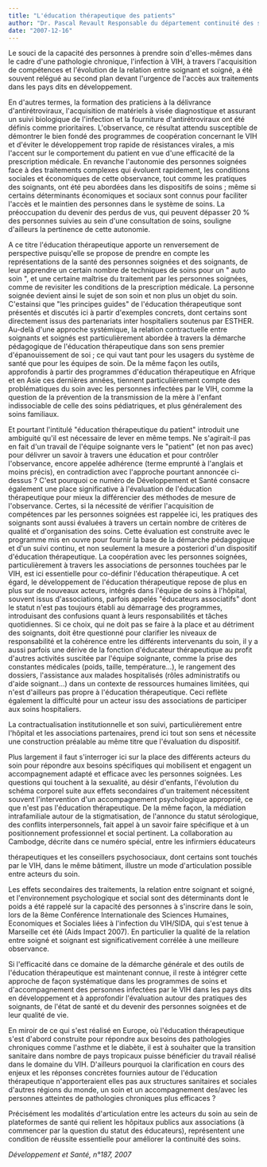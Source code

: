 ```yaml
---
title: "L'éducation thérapeutique des patients"
author: "Dr. Pascal Revault Responsable du département continuité des soins, GIP ESTHER."
date: "2007-12-16"
---
```


Le souci de la capacité des personnes à prendre soin d'elles-mêmes dans le cadre d'une pathologie chronique, l'infection à VIH, à travers l'acquisition de compétences et l'évolution de la relation entre soignant et soigné, a été souvent relégué au second plan devant l'urgence de l'accès aux traitements dans les pays dits en développement.

En d'autres termes, la formation des praticiens à la délivrance d'antirétroviraux, l'acquisition de matériels à visée diagnostique et assurant un suivi biologique de l'infection et la fourniture d'antirétroviraux ont été définis comme prioritaires. L'observance, ce résultat attendu susceptible de démontrer le bien fondé des programmes de coopération concernant le VIH et d'éviter le développement trop rapide de résistances virales, a mis l'accent sur le comportement du patient en vue d'une efficacité de la prescription médicale. En revanche l'autonomie des personnes soignées face à des traitements complexes qui évoluent rapidement, les conditions sociales et économiques de cette observance, tout comme les pratiques des soignants, ont été peu abordées dans les dispositifs de soins ; même si certains déterminants économiques et sociaux sont connus pour faciliter l'accès et le maintien des personnes dans le système de soins. La préoccupation du devenir des perdus de vus, qui peuvent dépasser 20 % des personnes suivies au sein d'une consultation de soins, souligne d'ailleurs la pertinence de cette autonomie.

A ce titre l'éducation thérapeutique apporte un renversement de perspective puisqu'elle se propose de prendre en compte les représentations de la santé des personnes soignées et des soignants, de leur apprendre un certain nombre de techniques de soins pour un " auto soin ", et une certaine maîtrise du traitement par les personnes soignées, comme de revisiter les conditions de la prescription médicale. La personne soignée devient ainsi le sujet de son soin et non plus un objet du soin. C'estainsi que "les principes guides" de l'éducation thérapeutique sont présentés et discutés ici à partir d'exemples concrets, dont certains sont directement issus des partenariats inter hospitaliers soutenus par ESTHER. Au-delà d'une approche systémique, la relation contractuelle entre soignants et soignés est particulièrement abordée à travers la démarche pédagogique de l'éducation thérapeutique dans son sens premier d'épanouissement de soi ; ce qui vaut tant pour les usagers du système de santé que pour les équipes de soin. De la même façon les outils, approfondis à partir des programmes d'éducation thérapeutique en Afrique et en Asie ces dernières années, tiennent particulièrement compte des problématiques du soin avec les personnes infectées par le VIH, comme la question de la prévention de la transmission de la mère à l'enfant indissociable de celle des soins pédiatriques, et plus généralement des soins familiaux.

Et pourtant l'intitulé "éducation thérapeutique du patient" introduit une ambiguité qu'il est nécessaire de lever en même temps. Ne s'agirait-il pas en fait d'un travail de l'équipe soignante vers le "patient" (et non pas avec) pour délivrer un savoir à travers une éducation et pour contrôler l'observance, encore appelée adhérence (terme emprunté à l'anglais et moins précis), en contradiction avec l'approche pourtant annoncée ci-dessus ? C'est pourquoi ce numéro de Développement et Santé consacre également une place significative à l'évaluation de l'éducation thérapeutique pour mieux la différencier des méthodes de mesure de l'observance. Certes, si la nécessité de vérifier l'acquisition de compétences par les personnes soignées est rappelée ici, les pratiques des soignants sont aussi évaluées à travers un certain nombre de critères de qualité et d'organisation des soins. Cette évaluation est construite avec le programme mis en ouvre pour fournir la base de la démarche pédagogique et d'un suivi continu, et non seulement la mesure a posteriori d'un dispositif d'éducation thérapeutique. La coopération avec les personnes soignées, particulièrement à travers les associations de personnes touchées par le VIH, est ici essentielle pour co-définir l'éducation thérapeutique. A cet égard, le développement de l'éducation thérapeutique repose de plus en plus sur de nouveaux acteurs, intégrés dans l'équipe de soins à l'hôpital, souvent issus d'associations, parfois appelés "éducateurs associatifs" dont le statut n'est pas toujours établi au démarrage des programmes, introduisant des confusions quant à leurs responsabilités et tâches quotidiennes. Si ce choix, qui ne doit pas se faire à la place et au détriment des soignants, doit être questionné pour clarifier les niveaux de responsabilité et la cohérence entre les différents intervenants du soin, il y a aussi parfois une dérive de la fonction d'éducateur thérapeutique au profit d'autres activités suscitée par l'équipe soignante, comme la prise des constantes médicales (poids, taille, température...), le rangement des dossiers, l'assistance aux malades hospitalisés (rôles administratifs ou d'aide soignant...) dans un contexte de ressources humaines limitées, qui n'est d'ailleurs pas propre à l'éducation thérapeutique. Ceci reflète également la difficulté pour un acteur issu des associations de participer aux soins hospitaliers.

La contractualisation institutionnelle et son suivi, particulièrement entre l'hôpital et les associations partenaires, prend ici tout son sens et nécessite une construction préalable au même titre que l'évaluation du dispositif.

Plus largement il faut s'interroger ici sur la place des différents acteurs du soin pour répondre aux besoins spécifiques qui mobilisent et engagent un accompagnement adapté et efficace avec les personnes soignées. Les questions qui touchent à la sexualité, au désir d'enfants, l'évolution du schéma corporel suite aux effets secondaires d'un traitement nécessitent souvent l'intervention d'un accompagnement psychologique approprié, ce que n'est pas l'éducation thérapeutique. De la même façon, la médiation intrafamiliale autour de la stigmatisation, de l'annonce du statut sérologique, des conflits interpersonnels, fait appel à un savoir faire spécifique et à un positionnement professionnel et social pertinent. La collaboration au Cambodge, décrite dans ce numéro spécial, entre les infirmiers éducateurs

thérapeutiques et les conseillers psychosociaux, dont certains sont touchés par le VIH, dans le même bâtiment, illustre un mode d'articulation possible entre acteurs du soin.

Les effets secondaires des traitements, la relation entre soignant et soigné, et l'environnement psychologique et social sont des déterminants dont le poids a été rappelé sur la capacité des personnes à s'inscrire dans le soin, lors de la 8ème Conférence Internationale des Sciences Humaines, Economiques et Sociales liées à l'infection du VIH/SIDA, qui s'est tenue à Marseille cet été (Aids Impact 2007). En particulier la qualité de la relation entre soigné et soignant est significativement corrélée à une meilleure observance.

Si l'efficacité dans ce domaine de la démarche générale et des outils de l'éducation thérapeutique est maintenant connue, il reste à intégrer cette approche de façon systématique dans les programmes de soins et d'accompagnement des personnes infectées par le VIH dans les pays dits en développement et à approfondir l'évaluation autour des pratiques des soignants, de l'état de santé et du devenir des personnes soignées et de leur qualité de vie.

En miroir de ce qui s'est réalisé en Europe, où l'éducation thérapeutique s'est d'abord construite pour répondre aux besoins des pathologies chroniques comme l'asthme et le diabète, il est à souhaiter que la transition sanitaire dans nombre de pays tropicaux puisse bénéficier du travail réalisé dans le domaine du VIH. D'ailleurs pourquoi la clarification en cours des enjeux et les réponses concrètes fournies autour de l'éducation thérapeutique n'apporteraient elles pas aux structures sanitaires et sociales d'autres régions du monde, un soin et un accompagnement des/avec les personnes atteintes de pathologies chroniques plus efficaces ?

Précisément les modalités d'articulation entre les acteurs du soin au sein de plateformes de santé qui relient les hôpitaux publics aux associations (à commencer par la question du statut des éducateurs), représentent une condition de réussite essentielle pour améliorer la continuité des soins.

*Développement et Santé, n°187, 2007*
